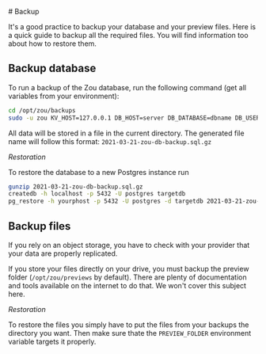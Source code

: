 # Backup

It's a good practice to backup your database and your preview files. Here is a
quick guide to backup all the required files. You will find information too
about how to restore them.

## Backup database

To run a backup of the Zou database, run the following command (get all variables from your environment):

```bash
cd /opt/zou/backups
sudo -u zou KV_HOST=127.0.0.1 DB_HOST=server DB_DATABASE=dbname DB_USERNAME=username DB_PASSWORD=yourdbpassword /opt/zou/zouenv/bin/zou dump-database
```

All data will be stored in a file in the current directory.  The generated file
name will follow this format: `2021-03-21-zou-db-backup.sql.gz`


*Restoration*

To restore the database to a new Postgres instance run

```bash
gunzip 2021-03-21-zou-db-backup.sql.gz
createdb -h localhost -p 5432 -U postgres targetdb
pg_restore -h yourphost -p 5432 -U postgres -d targetdb 2021-03-21-zou-db-backup.sql
```


## Backup files

If you rely on an object storage, you have to check with your provider
that your data are properly replicated.

If you store your files directly on your drive, you must backup the preview
folder (`/opt/zou/previews` by default). There are plenty of documentation and
tools available on the internet to do that. We won't cover this subject here.

*Restoration*

To restore the files you simply have to put the files from your backups the
directory you want. Then make sure thate the `PREVIEW_FOLDER` environment
variable targets it properly.
